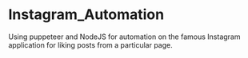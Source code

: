 # Instagram_Automation
Using  puppeteer and NodeJS  for automation on the famous Instagram application for liking posts from a particular page. 
